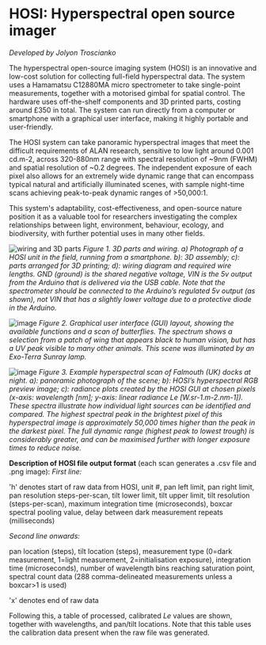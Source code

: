 # HOSI: Hyperspectral open source imager

_Developed by Jolyon Troscianko_

The hyperspectral open-source imaging system (HOSI) is an innovative and low-cost solution for collecting full-field hyperspectral data. The system uses a Hamamatsu C12880MA micro spectrometer to take single-point measurements, together with a motorised gimbal for spatial control. The hardware uses off-the-shelf components and 3D printed parts, costing around £350 in total. The system can run directly from a computer or smartphone with a graphical user interface, making it highly portable and user-friendly.

The HOSI system can take panoramic hyperspectral images that meet the difficult requirements of ALAN research, sensitive to low light around 0.001 cd.m-2, across 320-880nm range with spectral resolution of ~9nm (FWHM) and spatial resolution of ~0.2 degrees. The independent exposure of each pixel also allows for an extremely wide dynamic range that can encompass typical natural and artificially illuminated scenes, with sample night-time scans achieving peak-to-peak dynamic ranges of >50,000:1.

This system's adaptability, cost-effectiveness, and open-source nature position it as a valuable tool for researchers investigating the complex relationships between light, environment, behaviour, ecology, and biodiversity, with further potential uses in many other fields.

![wiring and 3D parts](https://github.com/user-attachments/assets/ab882e63-1e3f-4d0a-86f4-3d3041d43e42)
_Figure 1. 3D parts and wiring. a) Photograph of a HOSI unit in the field, running from a smartphone. b): 3D assembly; c): parts arranged for 3D printing; d): wiring diagram and required wire lengths. GND (ground) is the shared negative voltage, VIN is the 5v output from the Arduino that is delivered via the USB cable. Note that the spectrometer should be connected to the Arduino’s regulated 5v output (as shown), not VIN that has a slightly lower voltage due to a protective diode in the Arduino._

![image](https://github.com/troscianko/HOSI/assets/53558556/87a651ab-8789-4f20-8afc-353179778cec)
_Figure 2. Graphical user interface (GUI) layout, showing the available functions and a scan of butterflies. The spectrum shows a selection from a patch of wing that appears black to human vision, but has a UV peak visible to many other animals. This scene was illuminated by an Exo-Terra Sunray lamp._

![image](https://github.com/troscianko/HOSI/assets/53558556/f7853201-a29d-4b70-b86d-b44d9c76a2da)
_Figure 3. Example hyperspectral scan of Falmouth (UK) docks at night. a): panoramic photograph of the scene; b): HOSI’s hyperspectral RGB preview image; c): radiance plots created by the HOSI GUI at chosen pixels (x-axis: wavelength [nm]; y-axis: linear radiance Le [W.sr-1.m-2.nm-1]). These spectra illustrate how individual light sources can be identified and compared. The highest spectral peak in the brightest pixel of this hyperspectral image is approximately 50,000 times higher than the peak in the darkest pixel. The full dynamic range (highest peak to lowest trough) is considerably greater, and can be maximised further with longer exposure times to reduce noise._


**Description of HOSI file output format** (each scan generates a .csv file and .png image):
_First line:_

'h' denotes start of raw data from HOSI, unit #, pan left limit, pan right limit, pan resolution steps-per-scan, tilt lower limit, tilt upper limit, tilt resolution (steps-per-scan), maximum integration time (microseconds), boxcar spectral pooling value, delay between dark measurement repeats (milliseconds)

_Second line onwards:_

pan location (steps), tilt location (steps), measurement type (0=dark measurement, 1=light measurement, 2=initialisation exposure), integration time (microseconds), number of wavelength bins reaching saturation point, spectral count data (288 comma-delineated measurements unless a boxcar>1 is used)

'x' denotes end of raw data

Following this, a table of processed, calibrated _Le_ values are shown, together with wavelengths, and pan/tilt locations. Note that this table uses the calibration data present when the raw file was generated.
